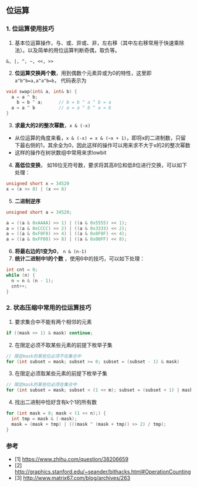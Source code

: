 ## 位运算

### 1. 位运算使用技巧

1. 基本位运算操作，与、或、异或、非，左右移（其中左右移常用于快速乘除法）。以及简单的用位运算判断奇偶，取负等。

```
&, |, ^, ~, <<, >>
```

2. **位运算交换两个数**，用到偶数个元素异或为0的特性，这里即`a^b^b=a,a^a^b=b`， 代码表示为

```c++
void swap(int& a, int& b) {
  a = a ^ b;
	b = b ^ a;		// b = b ^ a ^ b = a
  a = a ^ b			// a = a ^ b ^ a = b
}
```

3. **求最大的2的整次幂数**，`x & (-x)`

* 从位运算的角度来看，`x & (-x) = x & (~x + 1)`，即将x的二进制数，只留下最右侧的1，其余全为0，因此这样的操作可以用来求不大于x的2的整次幂数
* 这样的操作在树状数组中常用来求lowbit

4. **高低位变换**， 如16位无符号数，要求将其高8位和低8位进行交换，可以如下处理：

```c++
unsigned short x = 34520
x = (x >> 8) | (x << 8)
```

5. **二进制逆序**

```c++
unsigned short a = 34520;

a = ((a & 0xAAAA) >> 1) | ((a & 0x5555) << 1);
a = ((a & 0xCCCC) >> 2) | ((a & 0x3333) << 2);
a = ((a & 0xF0F0) >> 4) | ((a & 0x0F0F) << 4);
a = ((a & 0xFF00) >> 8) | ((a & 0x00FF) << 8);
```

6. **将最右边的1变为0**， `n & (n-1)` 
7. **统计二进制中1的个数** ，使用6中的技巧，可以如下处理：

```c++
int cnt = 0;
while (n) {
  n = n & (n - 1);
  cnt++;
}
```



### 2. 状态压缩中常用的位运算技巧

1. 要求集合中不能有两个相邻的元素

```c++
if ((mask >> 1) & mask) continue;
```

2. 在限定必须不取某些元素的前提下枚举子集

```c++
// 限定mask的某些位必须不在集合中
for (int subset = mask; subset >= 0; subset = (subset - 1) & mask)
```

3. 在限定必须取某些元素的前提下枚举子集

```c++
// 限定mask的某些位必须在集合中
for (int subset = mask; subset < (1 << m); subset = (subset + 1) | mask)
```

4. 找出二进制中恰好含有k个1的所有数

```c++
for (int mask = 0; mask < (1 << n);) {
  int tmp = mask & (-mask);
  mask = (mask + tmp) | (((mask ^ (mask + tmp)) >> 2) / tmp);
}
```







### 参考

- [1] https://www.zhihu.com/question/38206659
- [2] http://graphics.stanford.edu/~seander/bithacks.html#OperationCounting
- [3] http://www.matrix67.com/blog/archives/263

